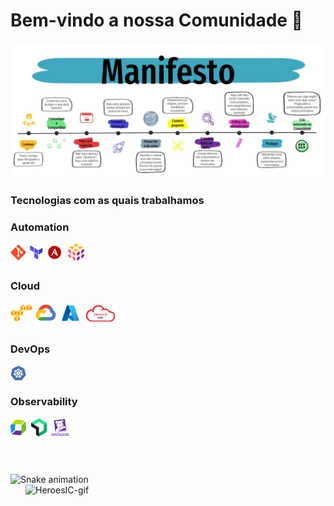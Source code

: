 # Bem-vindo a nossa Comunidade 👯

<img alt="HeroesIC-MANIFESTO" src="./images/manifesto.png">

<br/>

### Tecnologias com as quais trabalhamos

### Automation
<div style="display: inline_block">
  <img align="center" alt="HeroesIC-GIT" width="5%" src="https://raw.githubusercontent.com/devicons/devicon/master/icons/git/git-original.svg">
  <img align="center" alt="HeroesIC-Terraform" width="5%" src="https://raw.githubusercontent.com/devicons/devicon/master/icons/terraform/terraform-original.svg">
  <img align="center" alt="HeroesIC-Ansible" width="5%" src="./images/ansible.png">&nbsp;
  <img align="center" alt="HeroesIC-Pulumi" width="5.5%" src="./images/pulumi.png">
</div>

##

### Cloud
<div style="display: inline_block">
  <img align="center" alt="HeroesIC-AWS" width="7%" src="https://raw.githubusercontent.com/devicons/devicon/master/icons/amazonwebservices/amazonwebservices-original.svg">
  <img align="center" alt="HeroesIC-GCP" width="7%" src="https://raw.githubusercontent.com/devicons/devicon/master/icons/googlecloud/googlecloud-original.svg">&nbsp;
  <img align="center" alt="HeroesIC-Azure" width="5.4%" src="https://raw.githubusercontent.com/devicons/devicon/master/icons/azure/azure-original.svg">&nbsp;&nbsp;
  <img align="center" alt="HeroesIC-OCI" width="9%" src="./images/oci.png">
</div>

##

### DevOps
<div style="display: inline_block">
  <img align="center" alt="HeroesIC-K8S" width="5%" src="https://raw.githubusercontent.com/devicons/devicon/master/icons/kubernetes/kubernetes-plain.svg">
</div>

### Observability
<div style="display: inline_block">
  <img align="center" alt="HeroesIC-Dynatrace" width="5%" src="./images/dynatrace.png">&nbsp;
  <img align="center" alt="HeroesIC-NewRelic" width="5%" src="./images/new_relic.png">&nbsp;
  <img align="center" alt="HeroesIC-Datadog" width="5.3%" src="./images/DDOG_BIG.png">&nbsp;
</div>

##
<br/>

![Snake animation](https://github.com/HeroesIC/.github/blob/output/github-contribution-grid-snake.svg)
<img align="right" alt="HeroesIC-gif" height="230" width="480" src="https://www.hopkins.kyschools.us/cms/lib/KY02204223/Centricity/Domain/570/giphycode.gif">

<!-- 
<div>
  <img height="160em" src="https://github-readme-stats.vercel.app/api?username=souzare&show_icons=true&count_private=true&include_all_commits=true&custom_title=HeroesCI's%20GitHub%20Stats&border_radius=10&theme=yeblu"/>
  <img height="160em" src="https://github-readme-stats.vercel.app/api/top-langs/?username=souzare&layout=compact&border_radius=10&theme=yeblu">
</div>
<div style="display: inline_block">
  <img align="right" alt="HeroesIC-gif" height="230" width="480" src="https://www.hopkins.kyschools.us/cms/lib/KY02204223/Centricity/Domain/570/giphycode.gif">
</div>
![Snake animation](https://github.com/HeroesIC/.github/blob/output/github-contribution-grid-snake.svg)

<a href="https://www.youtube.com/channel/UC_-uuuZbY0AAt9CViNzvc-Q" target="_blank"><img src="https://img.shields.io/badge/YouTube-FF0000?style=for-the-badge&logo=youtube&logoColor=white" target="_blank"></a>
<a href="https://www.twitch.tv/rafaballerinii" target="_blank"><img src="https://img.shields.io/badge/Twitch-9146FF?style=for-the-badge&logo=twitch&logoColor=white" target="_blank"></a>
http://code.benco.io/icon-collection/azure-icons/
https://dev.to/
https://dev.to/envoy_/150-badges-for-github-pnk
https://devicon.dev/
https://shields.io/
https://c.tenor.com/4P02Cdfd26MAAAAj/baby-yoda-so-cute.gif
https://c.tenor.com/XrEozUwGI_oAAAAC/groot-this.gif
langs_count=7&
--!>
